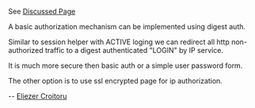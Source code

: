 See [Discussed
Page](/KnowledgeBase/LdapBackedDigestAuthentication#)

A basic authorization mechanism can be implemented using digest auth.

Similar to session helper with ACTIVE loging we can redirect all http
non-authorized traffic to a digest authenticated "LOGIN" by IP service.

It is much more secure then basic auth or a simple user password form.

The other option is to use ssl encrypted page for ip authorization.

\-- [Eliezer
Croitoru](/Eliezer%20Croitoru#)
